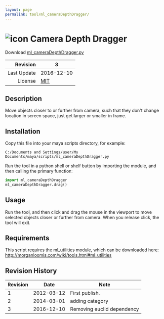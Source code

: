 ```yaml
---
layout: page
permalink: tool/ml_cameraDepthDragger/
---
```


# ![icon](https://raw.githubusercontent.com/morganloomis/ml_tools/master/icons//ml_cameraDepthDragger.png) Camera Depth Dragger
Download [ml_cameraDepthDragger.py](https://raw.githubusercontent.com/morganloomis/ml_tools/master/ml_cameraDepthDragger.py)

| Revision | 3 |
|---:|---|
| Last Update | 2016-12-10 |
| License | [MIT](https://opensource.org/licenses/MIT) |

## Description

 Move objects closer to or further from camera, such that they don't change location in screen space, just get larger or smaller in frame.

## Installation

Copy this file into your maya scripts directory, for example:

`C:/Documents and Settings/user/My Documents/maya/scripts/ml_cameraDepthDragger.py`

Run the tool in a python shell or shelf button by importing the module, 
and then calling the primary function:

```python
import ml_cameraDepthDragger
ml_cameraDepthDragger.drag()
```

## Usage

 Run the tool, and then click and drag the mouse in the viewport to move selected objects closer or further from camera. When you release click, the tool will exit.

## Requirements

 This script requires the ml_utilities module, which can be downloaded here: http://morganloomis.com/wiki/tools.html#ml_utilities

## Revision History

| Revision | Date | Note|
|---|---|---|
|1|2012-03-12|First publish.|
|2|2014-03-01|adding category|
|3|2016-12-10|Removing euclid dependency|
